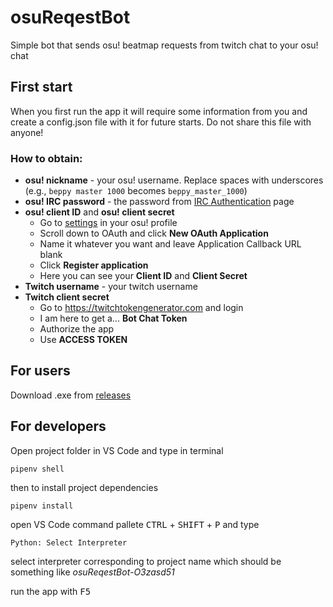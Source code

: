 # osuReqestBot
Simple bot that sends osu! beatmap requests from twitch chat to your osu! chat
## First start
When you first run the app it will require some information from you and create a config.json file with it for future starts. Do not share this file with anyone!

### How to obtain:
- **osu! nickname** - your osu! username. Replace spaces with underscores (e.g., `beppy master 1000` becomes `beppy_master_1000`)
- **osu! IRC password** - the password from [IRC Authentication](https://osu.ppy.sh/p/irc) page
- **osu! client ID** and **osu! client secret**  
	- Go to [settings](https://osu.ppy.sh/home/account/edit) in your osu! profile
    - Scroll down to OAuth and click **New OAuth Application**  
    - Name it whatever you want and leave Application Callback URL blank  
    - Click **Register application**  
    - Here you can see your **Client ID** and **Client Secret**  
- **Twitch username** - your twitch username
- **Twitch client secret**  
    - Go to https://twitchtokengenerator.com and login  
    - I am here to get a... **Bot Chat Token**  
    - Authorize the app  
    - Use **ACCESS TOKEN**  

## For users
Download .exe from [releases](https://github.com/V1laZ/osuReqestBot/releases/tag/v1.0)

## For developers
Open project folder in VS Code and type in terminal
```
pipenv shell
```
then to install project dependencies
```
pipenv install
```
open VS Code command pallete <kbd>CTRL</kbd> + <kbd>SHIFT</kbd> + <kbd>P</kbd> and type
```
Python: Select Interpreter
```
select interpreter corresponding to project name which should be something like *osuReqestBot-O3zasd51*  
  
run the app with <kbd>F5</kbd>
